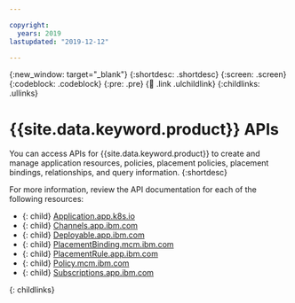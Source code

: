 ```yaml
---

copyright:
  years: 2019
lastupdated: "2019-12-12"

---
```


{:new_window: target="_blank"}
{:shortdesc: .shortdesc}
{:screen: .screen}
{:codeblock: .codeblock}
{:pre: .pre}
{:child: .link .ulchildlink}
{:childlinks: .ullinks}

# {{site.data.keyword.product}} APIs

You can access APIs for {{site.data.keyword.product}} to create and manage application resources, policies, placement policies, placement bindings, relationships, and query information.
{:shortdesc}

For more information, review the API documentation for each of the following resources:

* {: child} [Application.app.k8s.io](../apis/mcm/applications.json)
* {: child} [Channels.app.ibm.com](../apis/mcm/channels.json)
* {: child} [Deployable.app.ibm.com](../apis/mcm/deployables_app.json)
* {: child} [PlacementBinding.mcm.ibm.com](../apis/mcm/placementBindings.json)
* {: child} [PlacementRule.app.ibm.com](../apis/mcm/placementRules.json)
* {: child} [Policy.mcm.ibm.com](../apis/mcm/policies.json)
* {: child} [Subscriptions.app.ibm.com](../apis/mcm/subscriptions.json)

{: childlinks}
